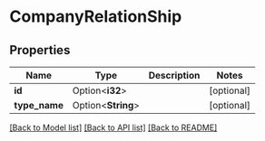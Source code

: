 # CompanyRelationShip

## Properties

Name | Type | Description | Notes
------------ | ------------- | ------------- | -------------
**id** | Option<**i32**> |  | [optional]
**type_name** | Option<**String**> |  | [optional]

[[Back to Model list]](../README.md#documentation-for-models) [[Back to API list]](../README.md#documentation-for-api-endpoints) [[Back to README]](../README.md)


